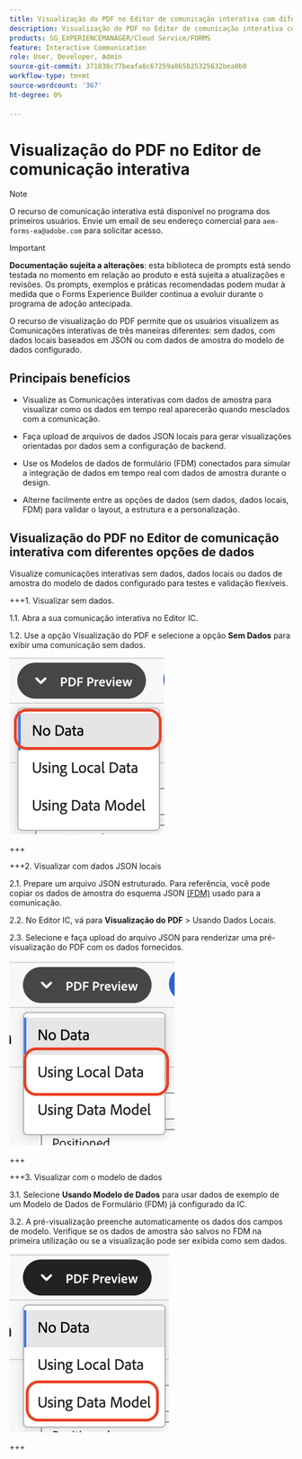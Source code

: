 ```yaml
---
title: Visualização do PDF no Editor de comunicação interativa com diferentes opções de dados
description: Visualização do PDF no Editor de comunicação interativa com diferentes opções de dados para visualizar as Comunicações interativas de três maneiras diferentes.
products: SG_EXPERIENCEMANAGER/Cloud Service/FORMS
feature: Interactive Communication
role: User, Developer, Admin
source-git-commit: 371838c77beafa8c67259a865b25325632bea0b0
workflow-type: tm+mt
source-wordcount: '367'
ht-degree: 0%

---
```



# Visualização do PDF no Editor de comunicação interativa

>[!NOTE]
>
> O recurso de comunicação interativa está disponível no programa dos primeiros usuários. Envie um email de seu endereço comercial para `aem-forms-ea@adobe.com` para solicitar acesso.

>[!IMPORTANT]
>
> **Documentação sujeita a alterações**: esta biblioteca de prompts está sendo testada no momento em relação ao produto e está sujeita a atualizações e revisões. Os prompts, exemplos e práticas recomendadas podem mudar à medida que o Forms Experience Builder continua a evoluir durante o programa de adoção antecipada.

O recurso de visualização do PDF permite que os usuários visualizem as Comunicações interativas de três maneiras diferentes: sem dados, com dados locais baseados em JSON ou com dados de amostra do modelo de dados configurado.

## Principais benefícios

- Visualize as Comunicações interativas com dados de amostra para visualizar como os dados em tempo real aparecerão quando mesclados com a comunicação.

- Faça upload de arquivos de dados JSON locais para gerar visualizações orientadas por dados sem a configuração de backend.

- Use os Modelos de dados de formulário (FDM) conectados para simular a integração de dados em tempo real com dados de amostra durante o design.

- Alterne facilmente entre as opções de dados (sem dados, dados locais, FDM) para validar o layout, a estrutura e a personalização.

## Visualização do PDF no Editor de comunicação interativa com diferentes opções de dados

Visualize comunicações interativas sem dados, dados locais ou dados de amostra do modelo de dados configurado para testes e validação flexíveis.

+++&#x200B;1. Visualizar sem dados.

1.1. Abra a sua comunicação interativa no Editor IC.

1.2. Use a opção Visualização do PDF e selecione a opção **Sem Dados** para exibir uma comunicação sem dados.

![Localizar IC Docu](/help/forms/interactive-communication/assets/nodata.png)

+++

+++&#x200B;2. Visualizar com dados JSON locais

2.1. Prepare um arquivo JSON estruturado. Para referência, você pode copiar os dados de amostra do esquema JSON [(FDM)](https://experienceleague.adobe.com/en/docs/experience-manager-cloud-service/content/forms/integrate/use-form-data-model/work-with-form-data-model) usado para a comunicação.

2.2. No Editor IC, vá para **Visualização do PDF** > Usando Dados Locais.

2.3. Selecione e faça upload do arquivo JSON para renderizar uma pré-visualização do PDF com os dados fornecidos.

![Localizar IC Docu](/help/forms/interactive-communication/assets/localdata.png)

+++

+++&#x200B;3. Visualizar com o modelo de dados 

3.1. Selecione **Usando Modelo de Dados** para usar dados de exemplo de um Modelo de Dados de Formulário (FDM) já configurado da IC.

3.2. A pré-visualização preenche automaticamente os dados dos campos de modelo. Verifique se os dados de amostra são salvos no FDM na primeira utilização ou se a visualização pode ser exibida como sem dados.

![Localizar IC Docu](/help/forms/interactive-communication/assets/datamodel.png)

+++

